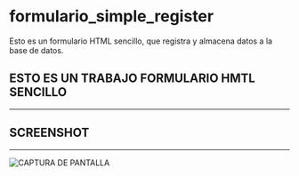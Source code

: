# formulario_simple_register
Esto es un formulario HTML sencillo, que registra y almacena datos a la base de datos.

## ESTO ES UN TRABAJO FORMULARIO HMTL SENCILLO
---
## SCREENSHOT
---
![CAPTURA DE PANTALLA](http://imgfz.com/i/p49AobF.jpeg)
